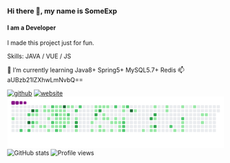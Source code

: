 ### Hi there 👋, my name is SomeExp
#### I am a Developer
I made this project just for fun. 

Skills: JAVA / VUE / JS

🌱 I’m currently learning Java8+ Spring5+ MySQL5.7+ Redis 📫 aUBzb21lZXhwLmNvbQ==

[<img src='https://cdn.jsdelivr.net/npm/simple-icons@3.0.1/icons/github.svg' alt='github' height='40'>](https://github.com/thesomeexp)  [<img src='https://cdn.jsdelivr.net/npm/simple-icons@3.0.1/icons/icloud.svg' alt='website' height='40'>](https://someexp.com)  
![snake gif](https://github.com/thesomeexp/thesomeexp/blob/output/github-contribution-grid-snake.gif)
![GitHub stats](https://github-readme-stats.vercel.app/api?username=thesomeexp&show_icons=true)  ![Profile views](https://gpvc.arturio.dev/thesomeexp)  
